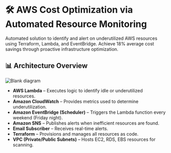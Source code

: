 # 🛠️ AWS Cost Optimization via Automated Resource Monitoring

Automated solution to identify and alert on underutilized AWS resources using Terraform, Lambda, and EventBridge. Achieve 18% average cost savings through proactive infrastructure optimization.

## 📊 Architecture Overview
![Blank diagram](https://github.com/user-attachments/assets/76159a79-7e6a-450b-98fb-119cabc97b3d)
- **AWS Lambda** – Executes logic to identify idle or underutilized resources.
- **Amazon CloudWatch** – Provides metrics used to determine underutilization.
- **Amazon EventBridge (Scheduler)** – Triggers the Lambda function every weekend (Friday night).
- **Amazon SNS** – Publishes alerts when inefficient resources are found.
- **Email Subscriber** – Receives real-time alerts.
- **Terraform** – Provisions and manages all resources as code.
- **VPC (Private/Public Subnets)** – Hosts EC2, RDS, EBS resources for scanning.
